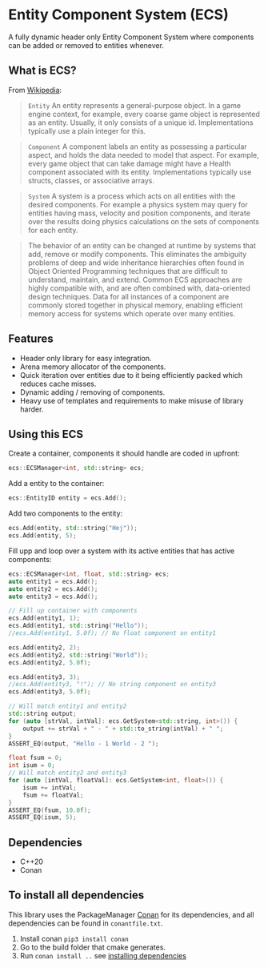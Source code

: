 # Entity Component System (ECS)
A fully dynamic header only Entity Component System where components can be added or removed to entities whenever.

## What is ECS?

From [Wikipedia](https://en.wikipedia.org/wiki/Entity_component_system):

>`Entity` An entity represents a general-purpose object. In a game engine context, for example, every coarse game object is represented as an entity. Usually, it only consists of a unique id. Implementations typically use a plain integer for this.

>`Component` A component labels an entity as possessing a particular aspect, and holds the data needed to model that aspect. For example, every game object that can take damage might have a Health component associated with its entity. Implementations typically use structs, classes, or associative arrays.

>`System` A system is a process which acts on all entities with the desired components. For example a physics system may query for entities having mass, velocity and position components, and iterate over the results doing physics calculations on the sets of components for each entity.

>The behavior of an entity can be changed at runtime by systems that add, remove or modify components. This eliminates the ambiguity problems of deep and wide inheritance hierarchies often found in Object Oriented Programming techniques that are difficult to understand, maintain, and extend. Common ECS approaches are highly compatible with, and are often combined with, data-oriented design techniques. Data for all instances of a component are commonly stored together in physical memory, enabling efficient memory access for systems which operate over many entities.

## Features
- Header only library for easy integration.
- Arena memory allocator of the components.
- Quick iteration over entities due to it being efficiently packed which reduces cache misses.
- Dynamic adding / removing of components.
- Heavy use of templates and requirements to make misuse of library harder.

## Using this ECS
Create a container, components it should handle are coded in upfront:
```c++
ecs::ECSManager<int, std::string> ecs;
```

Add a entity to the container:
```c++
ecs::EntityID entity = ecs.Add();
```

Add two components to the entity:
```c++
ecs.Add(entity, std::string("Hej"));
ecs.Add(entity, 5);
```

Fill upp and loop over a system with its active entities that has active components:
```c++
ecs::ECSManager<int, float, std::string> ecs;
auto entity1 = ecs.Add();
auto entity2 = ecs.Add();
auto entity3 = ecs.Add();

// Fill up container with components
ecs.Add(entity1, 1);
ecs.Add(entity1, std::string("Hello"));
//ecs.Add(entity1, 5.0f); // No float component on entity1

ecs.Add(entity2, 2);
ecs.Add(entity2, std::string("World"));
ecs.Add(entity2, 5.0f);

ecs.Add(entity3, 3);
//ecs.Add(entity3, "!"); // No string component on entity3
ecs.Add(entity3, 5.0f);

// Will match entity1 and entity2
std::string output;
for (auto [strVal, intVal]: ecs.GetSystem<std::string, int>()) {
    output += strVal + " - " + std::to_string(intVal) + " ";
}
ASSERT_EQ(output, "Hello - 1 World - 2 ");

float fsum = 0;
int isum = 0;
// Will match entity2 and entity3
for (auto [intVal, floatVal]: ecs.GetSystem<int, float>()) {
    isum += intVal;
    fsum += floatVal;
}
ASSERT_EQ(fsum, 10.0f);
ASSERT_EQ(isum, 5);
```

## Dependencies
- C++20
- Conan

## To install all dependencies
This library uses the PackageManager [Conan](https://conan.io) for its dependencies, and all dependencies can be found in `conantfile.txt`.
1. Install conan `pip3 install conan`
2. Go to the build folder that cmake generates.
3. Run `conan install ..` see [installing dependencies](https://docs.conan.io/en/1.7/using_packages/conanfile_txt.html)